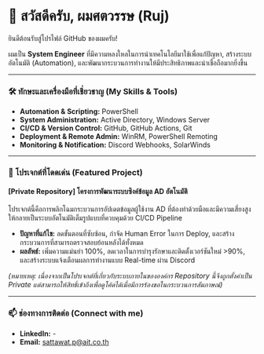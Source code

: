 # 👋 สวัสดีครับ, ผมศตวรรษ (Ruj)

ยินดีต้อนรับสู่โปรไฟล์ GitHub ของผมครับ!

ผมเป็น **System Engineer** ที่มีความหลงใหลในการนำเทคโนโลยีมาใช้เพื่อแก้ปัญหา, สร้างระบบอัตโนมัติ (Automation), และพัฒนากระบวนการทำงานให้มีประสิทธิภาพและน่าเชื่อถือมากยิ่งขึ้น

---

### 🛠️ ทักษะและเครื่องมือที่เชี่ยวชาญ (My Skills & Tools)

* **Automation & Scripting:** PowerShell
* **System Administration:** Active Directory, Windows Server
* **CI/CD & Version Control:** GitHub, GitHub Actions, Git
* **Deployment & Remote Admin:** WinRM, PowerShell Remoting
* **Monitoring & Notification:** Discord Webhooks, SolarWinds

---

### 🚀 โปรเจกต์ที่โดดเด่น (Featured Project)

#### **[Private Repository] โครงการพัฒนาระบบซิงค์ข้อมูล AD อัตโนมัติ**

โปรเจกต์นี้คือการพลิกโฉมกระบวนการอัปเดตข้อมูลผู้ใช้งาน AD ที่ต้องทำด้วยมือและมีความเสี่ยงสูง ให้กลายเป็นระบบอัตโนมัติเต็มรูปแบบที่ควบคุมด้วย CI/CD Pipeline

* **ปัญหาที่แก้ไข:** ลดขั้นตอนที่ซับซ้อน, กำจัด Human Error ในการ Deploy, และสร้างกระบวนการที่สามารถตรวจสอบย้อนหลังได้ทั้งหมด
* **ผลลัพธ์:** เพิ่มความแม่นยำ 100%, ลดเวลาในการบำรุงรักษาและติดตั้งเวอร์ชันใหม่ >90%, และสร้างระบบแจ้งเตือนผลการทำงานแบบ Real-time ผ่าน Discord

*(หมายเหตุ: เนื่องจากเป็นโปรเจกต์ที่เกี่ยวกับระบบภายในขององค์กร Repository นี้จึงถูกตั้งค่าเป็น Private แต่สามารถให้สิทธิ์เข้าถึงเพื่อดูโค้ดได้เมื่อมีการร้องขอในกระบวนการสัมภาษณ์)*

---

### 📫 ช่องทางการติดต่อ (Connect with me)

* **LinkedIn:** -
* **Email:** sattawat.p@ait.co.th

